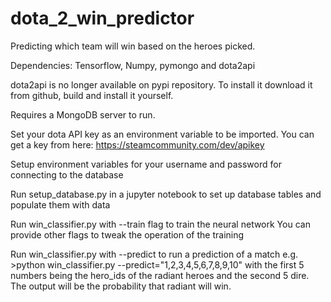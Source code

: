 # dota_2_win_predictor
Predicting which team will win based on the heroes picked.

Dependencies:
Tensorflow, Numpy, pymongo and dota2api

dota2api is no longer available on pypi repository.
To install it download it from github, build and install it yourself.

Requires a MongoDB server to run.

Set your dota API key as an environment variable to be imported.
You can get a key from here: https://steamcommunity.com/dev/apikey

Setup environment variables for your username and password for connecting to the database

Run setup_database.py in a jupyter notebook to set up database tables and populate them with data

Run win_classifier.py with --train flag to train the neural network
You can provide other flags to tweak the operation of the training

Run win_classifier.py with --predict to run a prediction of a match
e.g. >python win_classifier.py --predict="1,2,3,4,5,6,7,8,9,10" 
with the first 5 numbers being the hero_ids of the radiant heroes and the second 5 dire.
The output will be the probability that radiant will win.
